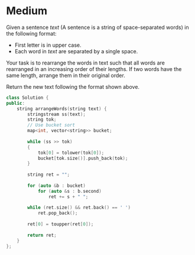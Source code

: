 # Medium

Given a sentence $text$ (A sentence is a string of space-separated words) in the following format:

- First letter is in upper case.
- Each word in $text$ are separated by a single space.

Your task is to rearrange the words in text such that all words are rearranged in an increasing order of their lengths. If two words have the same length, arrange them in their original order.

Return the new text following the format shown above.

```cpp
class Solution {
public:
    string arrangeWords(string text) {
        stringstream ss(text);
        string tok;
        // Use bucket sort
        map<int, vector<string>> bucket;
        
        while (ss >> tok)
        {
            tok[0] = tolower(tok[0]);
            bucket[tok.size()].push_back(tok);
        }
        
        string ret = "";
        
        for (auto &b : bucket)
            for (auto &s : b.second)
                ret += s + " ";
        
        while (ret.size() && ret.back() == ' ')
            ret.pop_back();
        
        ret[0] = toupper(ret[0]);
        
        return ret;
    }
};
```
